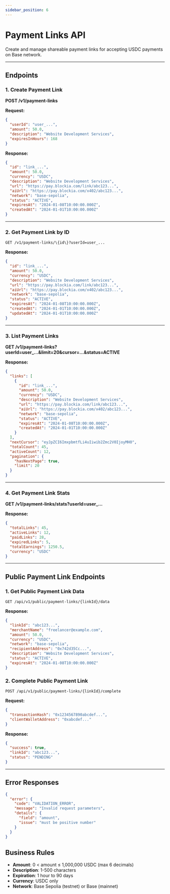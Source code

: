```yaml
---
sidebar_position: 6
---
```


# Payment Links API

Create and manage shareable payment links for accepting USDC payments on Base
network.

---

## Endpoints

### 1. Create Payment Link

**POST /v1/payment-links**

**Request:**

```json
{
  "userId": "user_...",
  "amount": 50.0,
  "description": "Website Development Services",
  "expiresInHours": 168
}
```

**Response:**

```json
{
  "id": "link_...",
  "amount": 50.0,
  "currency": "USDC",
  "description": "Website Development Services",
  "url": "https://pay.blockia.com/link/abc123...",
  "aiUrl": "https://pay.blockia.com/x402/abc123...",
  "network": "base-sepolia",
  "status": "ACTIVE",
  "expiresAt": "2024-01-08T10:00:00.000Z",
  "createdAt": "2024-01-01T10:00:00.000Z"
}
```

---

### 2. Get Payment Link by ID

`GET /v1/payment-links/\{id\}?userId=user_...`

**Response:**

```json
{
  "id": "link_...",
  "amount": 50.0,
  "currency": "USDC",
  "description": "Website Development Services",
  "url": "https://pay.blockia.com/link/abc123...",
  "aiUrl": "https://pay.blockia.com/x402/abc123...",
  "network": "base-sepolia",
  "status": "ACTIVE",
  "expiresAt": "2024-01-08T10:00:00.000Z",
  "createdAt": "2024-01-01T10:00:00.000Z",
  "updatedAt": "2024-01-01T10:00:00.000Z"
}
```

---

### 3. List Payment Links

**GET /v1/payment-links?userId=user\_...&limit=20&cursor=...&status=ACTIVE**

**Response:**

```json
{
  "links": [
    {
      "id": "link_...",
      "amount": 50.0,
      "currency": "USDC",
      "description": "Website Development Services",
      "url": "https://pay.blockia.com/link/abc123...",
      "aiUrl": "https://pay.blockia.com/x402/abc123...",
      "network": "base-sepolia",
      "status": "ACTIVE",
      "expiresAt": "2024-01-08T10:00:00.000Z",
      "createdAt": "2024-01-01T10:00:00.000Z"
    }
  ],
  "nextCursor": "eyJpZCI6ImxpbmtfLi4uIiwib2Zmc2V0IjoyMH0",
  "totalCount": 45,
  "activeCount": 12,
  "pagination": {
    "hasNextPage": true,
    "limit": 20
  }
}
```

---

### 4. Get Payment Link Stats

**GET /v1/payment-links/stats?userId=user\_...**

**Response:**

```json
{
  "totalLinks": 45,
  "activeLinks": 12,
  "paidLinks": 28,
  "expiredLinks": 5,
  "totalEarnings": 1250.5,
  "currency": "USDC"
}
```

---

## Public Payment Link Endpoints

### 1. Get Public Payment Link Data

`GET /api/v1/public/payment-links/{linkId}/data`

**Response:**

```json
{
  "linkId": "abc123...",
  "merchantName": "freelancer@example.com",
  "amount": 50.0,
  "currency": "USDC",
  "network": "base-sepolia",
  "recipientAddress": "0x742d35Cc...",
  "description": "Website Development Services",
  "status": "ACTIVE",
  "expiresAt": "2024-01-08T10:00:00.000Z"
}
```

### 2. Complete Public Payment Link

`POST /api/v1/public/payment-links/{linkId}/complete`

**Request:**

```json
{
  "transactionHash": "0x1234567890abcdef...",
  "clientWalletAddress": "0xabcdef..."
}
```

**Response:**

```json
{
  "success": true,
  "linkId": "abc123...",
  "status": "PENDING"
}
```

---

## Error Responses

```json
{
  "error": {
    "code": "VALIDATION_ERROR",
    "message": "Invalid request parameters",
    "details": {
      "field": "amount",
      "issue": "must be positive number"
    }
  }
}
```

## Business Rules

- **Amount**: 0 < amount ≤ 1,000,000 USDC (max 6 decimals)
- **Description**: 1-500 characters
- **Expiration**: 1 hour to 90 days
- **Currency**: USDC only
- **Network**: Base Sepolia (testnet) or Base (mainnet)
